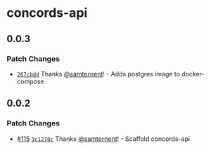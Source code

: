 # concords-api

## 0.0.3

### Patch Changes

- [`267cbdd`](https://github.com/samternent/home/commit/267cbdd6a624fac0ff5815a7914ee1c9e13aa386) Thanks [@samternent](https://github.com/samternent)! - Adds postgres image to docker-compose

## 0.0.2

### Patch Changes

- [#115](https://github.com/samternent/home/pull/115) [`3c1278c`](https://github.com/samternent/home/commit/3c1278ce683204650c63ab1224afd4ef9dc3efc2) Thanks [@samternent](https://github.com/samternent)! - Scaffold concords-api
